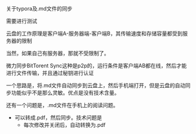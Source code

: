 关于typora及.md文件的同步

需要进行测试

云盘的工作原理是客户端A-服务器端-客户端B，其传输速度和存储容量都受到服务器的限制

当然，如果自己有服务器，那就不受限制了。

微力同步BitTorent Sync这种是p2p的，运行条件是客户端AB都在线，然后才能进行文件传输，并且通过秘钥进行认证

一个思路是，将.md文件自动同步到云盘上，然后手机端打开，但是云盘的自动同步功能似乎不是那么灵敏。优点是没有技术含量。

还有一个问题是，.md文件在手机上的阅读问题。

- 可以转成.pdf，然后同步。技术问题是
  - 每次修改并关闭后，自动转换为.pdf